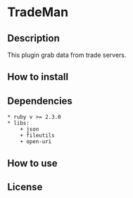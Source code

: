 # TradeMan #

## Description ##

This plugin grab data from trade servers.

## How to install ##

## Dependencies ##

    * ruby v >= 2.3.0
    * libs:
        + json
        + fileutils
        + open-uri

## How to use ##

## License ##

